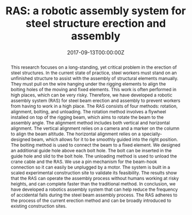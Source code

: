 ---
title: "RAS: a robotic assembly system for steel structure erection and assembly"
authors:
- admin
- Shih-Chung Kang
- Meng-Hsueh Lee
date: "2017-09-13T00:00:00Z"
doi: "10.1007/s41315-017-0030-x"

# Schedule page publish date (NOT publication's date).
publishDate: "2017-09-13T00:00:00Z"

# Publication type.
# Legend: 0 = Uncategorized; 1 = Conference paper; 2 = Journal article;
# 3 = Preprint / Working Paper; 4 = Report; 5 = Book; 6 = Book section;
# 7 = Thesis; 8 = Patent
publication_types: ["2"]

# Publication name and optional abbreviated publication name.
publication: "*International Journal of Intelligent Robotics and Applications*, 1"
publication_short: ""

abstract: "This research focuses on a long-standing, yet critical problem in the erection of steel structures. In the current state of practice, steel workers must stand on an unfinished structure to assist with the assembly of structural elements manually. They must pull on the wire hanging under the rigging elements to align the bolting holes of the moving and fixed elements. This work is often performed in high places, which can be very risky. Therefore, we have developed a robotic assembly system (RAS) for steel beam erection and assembly to prevent workers from having to work in a high place. The RAS consists of four methods: rotation, alignment, bolting, and unloading. The rotation method involves a flywheel installed on top of the rigging beam, which aims to rotate the beam to the assembly angle. The alignment method includes both vertical and horizontal alignment. The vertical alignment relies on a camera and a marker on the column to align the beam altitude. The horizontal alignment relies on a specially-designed beam, which allows for it to be smoothly guided into the right position. The bolting method is used to connect the beam to a fixed element. We designed an additional guide hole above each bolt hole. The bolt can be inserted in the guide hole and slid to the bolt hole. The unloading method is used to unload the crane cable and the RAS. We use a pin mechanism for the beam-hook connection so it can easily be unplugged by a motor. The system is built in a scaled experimental construction site to validate its feasibility. The results show that the RAS can operate the assembly process without humans working at risky heights, and can complete faster than the traditional method. In conclusion, we have developed a robotics assembly system that can help reduce the frequency of accidental falls during the steel beam assembly process. The RAS adheres to the process of the current erection method and can be broadly introduced to existing construction sites."



# Summary. An optional shortened abstract.
summary: ""

tags:
# - Source Themes
featured: true

links:
# - name: Custom Link
#   url: http://example.org
url_pdf: https://doi.org/10.1007/s41315-017-0030-x
url_code: ''
url_dataset: ''
url_poster: ''
url_project: ''
url_slides: ''
url_source: ''
url_video: 'https://youtu.be/0urVZGTfyuI'

# Featured image
# To use, add an image named `featured.jpg/png` to your page's folder. 
image:
  caption: ''
  focal_point: ""
  preview_only: false

# Associated Projects (optional).
#   Associate this publication with one or more of your projects.
#   Simply enter your project's folder or file name without extension.
#   E.g. `internal-project` references `content/project/internal-project/index.md`.
#   Otherwise, set `projects: []`.
projects: ['ras']

# Slides (optional).
#   Associate this publication with Markdown slides.
#   Simply enter your slide deck's filename without extension.
#   E.g. `slides: "example"` references `content/slides/example/index.md`.
#   Otherwise, set `slides: ""`.
slides: ""
---